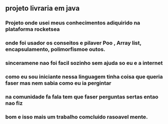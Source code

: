 ## projeto livraria em java 

### Projeto onde usei meus conhecimentos adiquirido na plataforma rocketsea
### onde foi usador os conseitos e pilaver Poo , Array list, encapsulamento, polimorfismoe outos.
### sinceramene nao foi facil sozinho sem ajuda so eu e a internet 
### como eu sou iniciante nessa linguagem tinha coisa que queria faser mas nem sabia como eu ia pergintar 
### na comunidade fa fala tem que faser perguntas sertas entao nao fiz 
### bom e isso mais um trabalho comcluido rasoavel mente.




